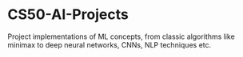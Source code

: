 # CS50-AI-Projects
Project implementations of ML concepts, from classic algorithms like minimax to deep neural networks, CNNs, NLP techniques etc.
